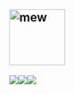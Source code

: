 <img src="static/mew.gif" 
alt="mew" width="100">
-----
![](static/vscode.svg)![](static/csharp.svg)![](static/java.svg)

